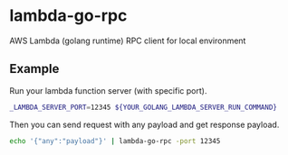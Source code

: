 # lambda-go-rpc

AWS Lambda (golang runtime) RPC client for local environment

## Example

Run your lambda function server (with specific port).
```bash
_LAMBDA_SERVER_PORT=12345 ${YOUR_GOLANG_LAMBDA_SERVER_RUN_COMMAND}
```

Then you can send request with any payload and get response payload.
```bash
echo '{"any":"payload"}' | lambda-go-rpc -port 12345
```
